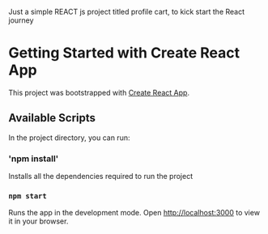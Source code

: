 Just a simple REACT js project titled profile cart, to kick start the React journey

# Getting Started with Create React App

This project was bootstrapped with [Create React App](https://github.com/facebook/create-react-app).

## Available Scripts

In the project directory, you can run:

### 'npm install'
Installs all the dependencies required to run the project

### `npm start`
Runs the app in the development mode.
Open [http://localhost:3000](http://localhost:3000) to view it in your browser.

